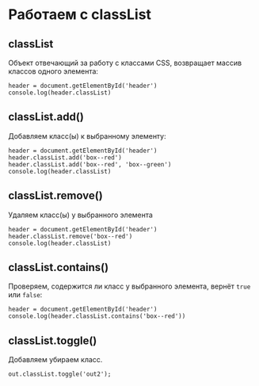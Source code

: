 # Работаем с classList

## classList
Объект отвечающий за работу с классами CSS, возвращает массив классов одного элемента:

    header = document.getElementById('header')
    console.log(header.classList)

## classList.add()
Добавляем класс(ы) к выбранному элементу:

    header = document.getElementById('header')
    header.classList.add('box--red')
    header.classList.add('box--red', 'box--green')
    console.log(header.classList)

## classList.remove()
Удаляем класс(ы) у выбранного элемента

    header = document.getElementById('header')
    header.classList.remove('box--red')
    console.log(header.classList)

## classList.contains()
Проверяем, содержится ли класс у выбранного элемента, вернёт `true` или `false`:

    header = document.getElementById('header')
    console.log(header.classList.contains('box--red'))

## classList.toggle()
Добавляем убираем класс.

    out.classList.toggle('out2');
